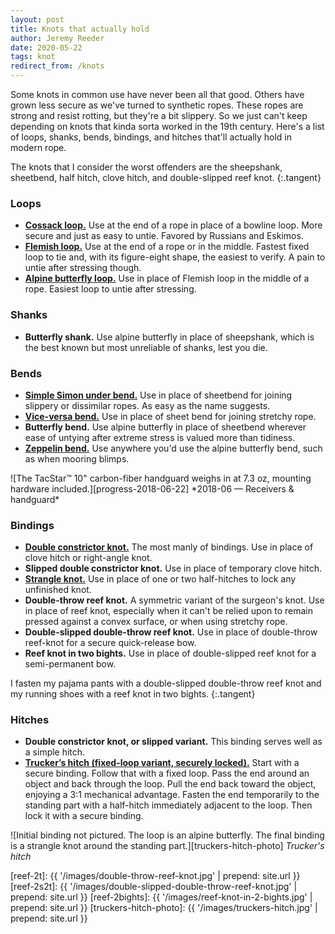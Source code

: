 ```yaml
---
layout: post
title: Knots that actually hold
author: Jeremy Reeder
date: 2020-05-22
tags: knot
redirect_from: /knots
---
```


Some knots in common use have never been all that good. Others have grown less
secure as we've turned to synthetic ropes. These ropes are strong and resist
rotting, but they're a bit slippery. So we just can't keep depending on knots
that kinda sorta worked in the 19th century. Here's a list of loops, shanks,
bends, bindings, and hitches that'll actually hold in modern rope.

The knots that I consider the worst offenders are the sheepshank, sheetbend,
half hitch, clove hitch, and double-slipped reef knot.
{:.tangent}


### Loops
- **[Cossack loop.][cossack-loop]** Use at the end of a rope in place of a
  bowline loop. More secure and just as easy to untie. Favored by Russians and
Eskimos.
- **[Flemish loop.][flemish-loop]** Use at the end of a rope or in the middle.
  Fastest fixed loop to tie and, with its figure-eight shape, the easiest to
verify. A pain to untie after stressing though.
- **[Alpine butterfly loop.][butterfly-loop]** Use in place of Flemish loop in
  the middle of a rope. Easiest loop to untie after stressing.


### Shanks
- **Butterfly shank.** Use alpine butterfly in place of sheepshank, which is
  the best known but most unreliable of shanks, lest you die.


### Bends
- **[Simple Simon under bend.][simple-simon-under]** Use in place of sheetbend
  for joining slippery or dissimilar ropes. As easy as the name suggests.
- **[Vice-versa bend.][vice-versa-bend]** Use in place of sheet bend for
  joining stretchy rope.
- **Butterfly bend.** Use alpine butterfly in place of sheetbend wherever ease
  of untying after extreme stress is valued more than tidiness.
- **[Zeppelin bend.][zeppelin-bend]** Use anywhere you'd use the alpine
  butterfly bend, such as when mooring blimps.

<div class="gallery" markdown="1">
![The TacStar™ 10" carbon-fiber handguard weighs in at 7.3 oz, mounting hardware included.][progress-2018-06-22]
*2018-06 — Receivers & handguard*
</div>


### Bindings
- **[Double constrictor knot.][double-constrictor]** The most manly of
  bindings. Use in place of clove hitch or right-angle knot.
- **Slipped double constrictor knot.** Use in place of temporary clove hitch.
- **[Strangle knot.][strangle-knot]** Use in place of one or two half-hitches to lock any
  unfinished knot.
- **Double-throw reef knot.** A symmetric variant of the surgeon's knot. Use in
  place of reef knot, especially when it can't be relied upon to remain pressed
  against a convex surface, or when using stretchy rope.
- **Double-slipped double-throw reef knot.** Use in place of double-throw
  reef-knot for a secure quick-release bow.
- **Reef knot in two bights.** Use in place of double-slipped reef knot for a
  semi-permanent bow.

<!-- illustrations not yet created
<div class="gallery" markdown="1">
![][reef-2t]
![][reef-2s2t]
![][reef-2bights]
*Reef knot variants: double-throw, double-slipped double-throw, & in 2 bights*
</div>
-->

I fasten my pajama pants with a double-slipped double-throw reef knot and my
running shoes with a reef knot in two bights.
{:.tangent}


### Hitches
- **Double constrictor knot, or slipped variant.** This binding serves well as
  a simple hitch.
- **[Trucker’s hitch (fixed-loop variant, securely locked).][truckers-hitch]**
  Start with a secure binding. Follow that with a fixed loop. Pass the end around
  an object and back through the loop. Pull the end back toward the object,
  enjoying a 3:1 mechanical advantage. Fasten the end temporarily to the standing
  part with a half-hitch immediately adjacent to the loop. Then lock it with a
  secure binding.

![Initial binding not pictured. The loop is an alpine butterfly. The final binding is a strangle knot around the standing part.][truckers-hitch-photo]
*Trucker's hitch*


[reef-2t]:              {{ '/images/double-throw-reef-knot.jpg'                | prepend: site.url }}
[reef-2s2t]:            {{ '/images/double-slipped-double-throw-reef-knot.jpg' | prepend: site.url }}
[reef-2bights]:         {{ '/images/reef-knot-in-2-bights.jpg'                 | prepend: site.url }}
[truckers-hitch-photo]: {{ '/images/truckers-hitch.jpg'                        | prepend: site.url }}

[butterfly-bend]:     https://www.netknots.com/rope_knots/alpine-butterfly-bend
[butterfly-loop]:     https://www.netknots.com/rope_knots/butterfly-knot
[double-constrictor]: https://www.101knots.com/double-constrictor-knot.html
[cossack-loop]:       https://en.wikipedia.org/wiki/Cossack_knot
[flemish-loop]:       https://www.netknots.com/rope_knots/figure-eight
[simple-simon-under]: https://en.wikipedia.org/wiki/Simple_Simon_under
[strangle-knot]:      https://www.netknots.com/rope_knots/strangle-knot
[vice-versa-bend]:    https://en.wikipedia.org/wiki/Reever_Knot
[zeppelin-bend]:      https://www.netknots.com/rope_knots/zeppelin-bend
[truckers-hitch]:     https://en.wikipedia.org/wiki/Trucker%27s_hitch
